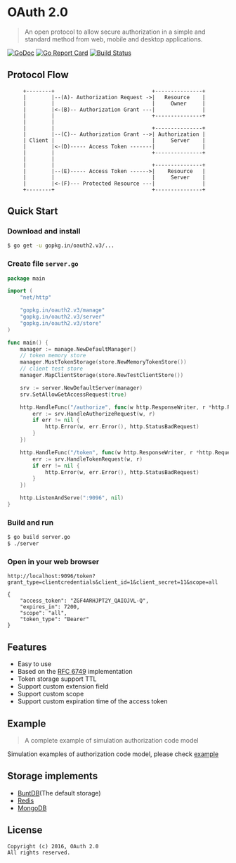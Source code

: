 # OAuth 2.0

>  An open protocol to allow secure authorization in a simple and standard method from web, mobile and desktop applications.

[![GoDoc](https://godoc.org/gopkg.in/oauth2.v3?status.svg)](https://godoc.org/gopkg.in/oauth2.v3)
[![Go Report Card](https://goreportcard.com/badge/gopkg.in/oauth2.v3)](https://goreportcard.com/report/gopkg.in/oauth2.v3)
[![Build Status](https://travis-ci.org/go-oauth2/oauth2.svg?branch=master)](https://travis-ci.org/go-oauth2/oauth2)

## Protocol Flow

```
     +--------+                               +---------------+
     |        |--(A)- Authorization Request ->|   Resource    |
     |        |                               |     Owner     |
     |        |<-(B)-- Authorization Grant ---|               |
     |        |                               +---------------+
     |        |
     |        |                               +---------------+
     |        |--(C)-- Authorization Grant -->| Authorization |
     | Client |                               |     Server    |
     |        |<-(D)----- Access Token -------|               |
     |        |                               +---------------+
     |        |
     |        |                               +---------------+
     |        |--(E)----- Access Token ------>|    Resource   |
     |        |                               |     Server    |
     |        |<-(F)--- Protected Resource ---|               |
     +--------+                               +---------------+
```

## Quick Start

### Download and install

``` bash
$ go get -u gopkg.in/oauth2.v3/...
```

### Create file `server.go`

``` go
package main

import (
	"net/http"

	"gopkg.in/oauth2.v3/manage"
	"gopkg.in/oauth2.v3/server"
	"gopkg.in/oauth2.v3/store"
)

func main() {
	manager := manage.NewDefaultManager()
	// token memory store
	manager.MustTokenStorage(store.NewMemoryTokenStore())
	// client test store
	manager.MapClientStorage(store.NewTestClientStore())

	srv := server.NewDefaultServer(manager)
	srv.SetAllowGetAccessRequest(true)

	http.HandleFunc("/authorize", func(w http.ResponseWriter, r *http.Request) {
		err := srv.HandleAuthorizeRequest(w, r)
		if err != nil {
			http.Error(w, err.Error(), http.StatusBadRequest)
		}
	})

	http.HandleFunc("/token", func(w http.ResponseWriter, r *http.Request) {
		err := srv.HandleTokenRequest(w, r)
		if err != nil {
			http.Error(w, err.Error(), http.StatusBadRequest)
		}
	})

	http.ListenAndServe(":9096", nil)
}
```

### Build and run

``` bash
$ go build server.go
$ ./server
```

### Open in your web browser

```
http://localhost:9096/token?grant_type=clientcredentials&client_id=1&client_secret=11&scope=all
```

```
{
    "access_token": "ZGF4ARHJPT2Y_QAIOJVL-Q",
    "expires_in": 7200,
    "scope": "all",
    "token_type": "Bearer"
}
```

## Features

* Easy to use
* Based on the [RFC 6749](https://tools.ietf.org/html/rfc6749) implementation
* Token storage support TTL
* Support custom extension field
* Support custom scope
* Support custom expiration time of the access token

## Example

> A complete example of simulation authorization code model

Simulation examples of authorization code model, please check [example](/example)

## Storage implements

* [BuntDB](https://github.com/tidwall/buntdb)(The default storage)
* [Redis](https://github.com/go-oauth2/redis)
* [MongoDB](https://github.com/go-oauth2/mongo)

## License

```
Copyright (c) 2016, OAuth 2.0
All rights reserved.
```